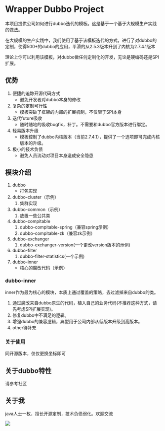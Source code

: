 # Wrapper Dubbo Project

本项目提供公司如何进行dubbo迭代的模板。这是基于一个基于大规模生产实践的做法。

在大规模的生产实践中，我们使用了基于该模板迭代的方式，进行了对dubbo的定制，使得500+的dubbo的应用，平滑的从2.5.3版本升到了内核为2.7.4.1版本

理论上你可以利用该模板，对dubbo做任何定制化的开发，无论是硬编码还是SPI扩展。

## 优势

1. 便捷的追踪开源代码方式
    - 避免开发者对dubbo本身的修改
2. 复杂的定制可行性
    - 模板突破了框架的内部的扩展机制，不仅限于SPI本身
3. 迭代future吸收
    - 随时随地的吸收bugfix，补丁。不需要和dubbo官方版本进行绑定。
4. 轻易版本升级
    - 模板控制了dubbo内核版本（当前2.7.4.1），提供了一个选项即可完成内核版本的升级。
5. 极小的技术负债
    - 避免人员流动对项目本身造成安全隐患

## 模块介绍

1. dubbo
    - 打包实现
2. dubbo-cluster（示例）
    1. 集群实现
3. dubbo-common（示例）
    1. 放置一些公共类
4. dubbo-compitable
    1. dubbo-compitable-spring（兼容spring示例）
    2. dubbo-compitable-zk（兼容zk示例）
5. dubbo-exchanger
    1. dubbo-exchanger-version(一个更改version版本的示例)
6. dubbo-filter
    1. dubbo-filter-statistics(一个示例)
7. dubbo-inner
    - 核心的魔改代码（示例）

### dubbo-inner

inner作为最为核心的模块，本质上通过覆盖的策略，去过滤掉来自dubbo的类。

1. 通过魔改来自dubbo原生的代码，植入自己的业务代码(不推荐这种方式，请先考虑SPI扩展实现)。
2. 修复dubbo中不满足的逻辑。
3. 增强dubbo的兼容逻辑，典型用于公司内部从低版本升级到高版本。
4. other待补充

### 关于使用

同开源版本，仅仅更换坐标即可

## 关于dubbo特性

请参考社区

## 关于我

java人士一枚，擅长开源定制，技术负债弱化。欢迎交流

![](https://github.com/open-wrapper/dubbo-wrapper/blob/master/codeL.jpg)


